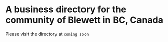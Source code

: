 # A business directory for the community of Blewett in BC, Canada

Please visit the directory at `coming soon`